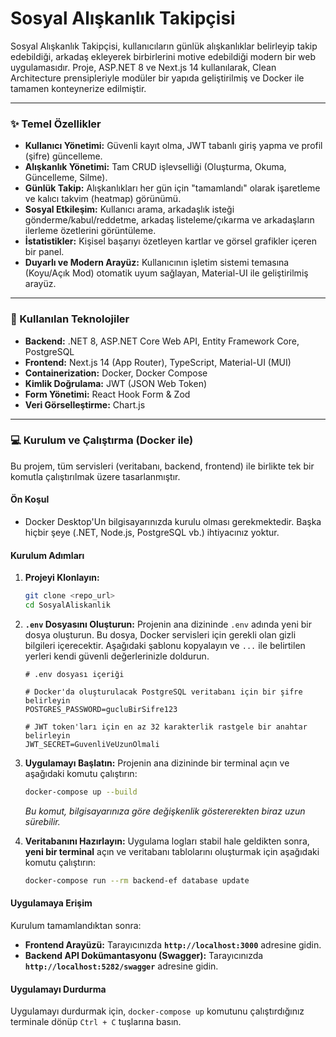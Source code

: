 # Sosyal Alışkanlık Takipçisi

Sosyal Alışkanlık Takipçisi, kullanıcıların günlük alışkanlıklar belirleyip takip edebildiği, arkadaş ekleyerek birbirlerini motive edebildiği modern bir web uygulamasıdır. Proje, ASP.NET 8 ve Next.js 14 kullanılarak, Clean Architecture prensipleriyle modüler bir yapıda geliştirilmiş ve Docker ile tamamen konteynerize edilmiştir.

---

### ✨ Temel Özellikler

*   **Kullanıcı Yönetimi:** Güvenli kayıt olma, JWT tabanlı giriş yapma ve profil (şifre) güncelleme.
*   **Alışkanlık Yönetimi:** Tam CRUD işlevselliği (Oluşturma, Okuma, Güncelleme, Silme).
*   **Günlük Takip:** Alışkanlıkları her gün için "tamamlandı" olarak işaretleme ve kalıcı takvim (heatmap) görünümü.
*   **Sosyal Etkileşim:** Kullanıcı arama, arkadaşlık isteği gönderme/kabul/reddetme, arkadaş listeleme/çıkarma ve arkadaşların ilerleme özetlerini görüntüleme.
*   **İstatistikler:** Kişisel başarıyı özetleyen kartlar ve görsel grafikler içeren bir panel.
*   **Duyarlı ve Modern Arayüz:** Kullanıcının işletim sistemi temasına (Koyu/Açık Mod) otomatik uyum sağlayan, Material-UI ile geliştirilmiş arayüz.

---

### 🚀 Kullanılan Teknolojiler

*   **Backend:** .NET 8, ASP.NET Core Web API, Entity Framework Core, PostgreSQL
*   **Frontend:** Next.js 14 (App Router), TypeScript, Material-UI (MUI)
*   **Containerization:** Docker, Docker Compose
*   **Kimlik Doğrulama:** JWT (JSON Web Token)
*   **Form Yönetimi:** React Hook Form & Zod
*   **Veri Görselleştirme:** Chart.js

---

### 💻 Kurulum ve Çalıştırma (Docker ile)

Bu projem, tüm servisleri (veritabanı, backend, frontend) ile birlikte tek bir komutla çalıştırılmak üzere tasarlanmıştır.

#### Ön Koşul
*   Docker Desktop'Un bilgisayarınızda kurulu olması gerekmektedir. Başka hiçbir şeye (.NET, Node.js, PostgreSQL vb.) ihtiyacınız yoktur.

#### Kurulum Adımları

1.  **Projeyi Klonlayın:**
    ```bash
    git clone <repo_url>
    cd SosyalAliskanlik
    ```

2.  **`.env` Dosyasını Oluşturun:**
    Projenin ana dizininde `.env` adında yeni bir dosya oluşturun. Bu dosya, Docker servisleri için gerekli olan gizli bilgileri içerecektir. Aşağıdaki şablonu kopyalayın ve `...` ile belirtilen yerleri kendi güvenli değerlerinizle doldurun.

    ```env
    # .env dosyası içeriği
    
    # Docker'da oluşturulacak PostgreSQL veritabanı için bir şifre belirleyin
    POSTGRES_PASSWORD=gucluBirSifre123
    
    # JWT token'ları için en az 32 karakterlik rastgele bir anahtar belirleyin
    JWT_SECRET=GuvenliVeUzunOlmali
    ```

3.  **Uygulamayı Başlatın:**
    Projenin ana dizininde bir terminal açın ve aşağıdaki komutu çalıştırın:
    ```bash
    docker-compose up --build
    ```
    *Bu komut, bilgisayarınıza göre değişkenlik göstererekten biraz uzun sürebilir.*

4.  **Veritabanını Hazırlayın:**
    Uygulama logları stabil hale geldikten sonra, **yeni bir terminal** açın ve veritabanı tablolarını oluşturmak için aşağıdaki komutu çalıştırın:
    ```bash
    docker-compose run --rm backend-ef database update
    ```

#### Uygulamaya Erişim

Kurulum tamamlandıktan sonra:
*   **Frontend Arayüzü:** Tarayıcınızda **`http://localhost:3000`** adresine gidin.
*   **Backend API Dokümantasyonu (Swagger):** Tarayıcınızda **`http://localhost:5282/swagger`** adresine gidin.

#### Uygulamayı Durdurma

Uygulamayı durdurmak için, `docker-compose up` komutunu çalıştırdığınız terminale dönüp `Ctrl + C` tuşlarına basın.


